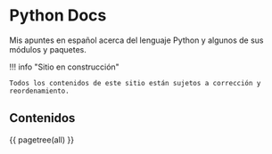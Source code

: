 
# Python Docs

Mis apuntes en español acerca del lenguaje Python y algunos de sus módulos y paquetes.

!!! info "Sitio en construcción"

    Todos los contenidos de este sitio están sujetos a corrección y reordenamiento.
    


## Contenidos
<!-- Indice automatico: plugin Pagetree  -->
{{ pagetree(all) }}    


